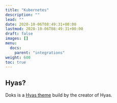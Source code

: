 ```yaml
---
title: "Kubernetes"
description: ""
lead: ""
date: 2020-10-06T08:49:31+00:00
lastmod: 2020-10-06T08:49:31+00:00
draft: false
images: []
menu:
  docs:
    parent: "integrations"
weight: 600
toc: true
---
```


## Hyas?

Doks is a [Hyas theme](https://gethyas.com/themes/doks/) build by the creator of Hyas.
